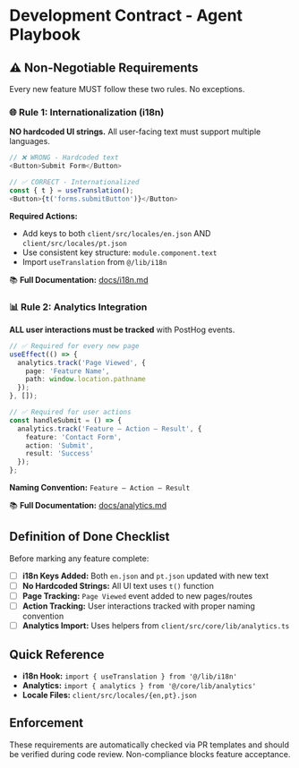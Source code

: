 # Development Contract - Agent Playbook

## ⚠️ Non-Negotiable Requirements

Every new feature MUST follow these two rules. No exceptions.

### 🌐 Rule 1: Internationalization (i18n)

**NO hardcoded UI strings.** All user-facing text must support multiple languages.

```typescript
// ❌ WRONG - Hardcoded text
<Button>Submit Form</Button>

// ✅ CORRECT - Internationalized
const { t } = useTranslation();
<Button>{t('forms.submitButton')}</Button>
```

**Required Actions:**
- Add keys to both `client/src/locales/en.json` AND `client/src/locales/pt.json`
- Use consistent key structure: `module.component.text`
- Import `useTranslation` from `@/lib/i18n`

📚 **Full Documentation:** [docs/i18n.md](./docs/i18n.md)

### 📊 Rule 2: Analytics Integration

**ALL user interactions must be tracked** with PostHog events.

```typescript
// ✅ Required for every new page
useEffect(() => {
  analytics.track('Page Viewed', {
    page: 'Feature Name',
    path: window.location.pathname
  });
}, []);

// ✅ Required for user actions
const handleSubmit = () => {
  analytics.track('Feature — Action — Result', {
    feature: 'Contact Form',
    action: 'Submit',
    result: 'Success'
  });
};
```

**Naming Convention:** `Feature — Action — Result`

📚 **Full Documentation:** [docs/analytics.md](./docs/analytics.md)

## Definition of Done Checklist

Before marking any feature complete:

- [ ] **i18n Keys Added:** Both `en.json` and `pt.json` updated with new text
- [ ] **No Hardcoded Strings:** All UI text uses `t()` function
- [ ] **Page Tracking:** `Page Viewed` event added to new pages/routes
- [ ] **Action Tracking:** User interactions tracked with proper naming convention
- [ ] **Analytics Import:** Uses helpers from `client/src/core/lib/analytics.ts`

## Quick Reference

- **i18n Hook:** `import { useTranslation } from '@/lib/i18n'`
- **Analytics:** `import { analytics } from '@/core/lib/analytics'`
- **Locale Files:** `client/src/locales/{en,pt}.json`

## Enforcement

These requirements are automatically checked via PR templates and should be verified during code review. Non-compliance blocks feature acceptance.